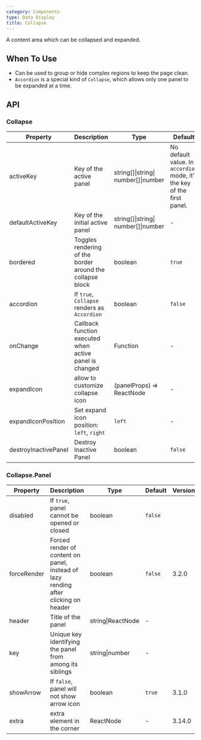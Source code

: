 ```yaml
---
category: Components
type: Data Display
title: Collapse
---
```


A content area which can be collapsed and expanded.

## When To Use

- Can be used to group or hide complex regions to keep the page clean.
- `Accordion` is a special kind of `Collapse`, which allows only one panel to be expanded at a time.

## API

### Collapse

| Property             | Description                                               | Type                                  | Default                                                                 | Version |
| -------------------- | --------------------------------------------------------- | ------------------------------------- | ----------------------------------------------------------------------- | ------- |
| activeKey            | Key of the active panel                                   | string\[]\|string\| number\[]\|number | No default value. In `accordion` mode, it's the key of the first panel. |         |
| defaultActiveKey     | Key of the initial active panel                           | string\[]\|string\| number\[]\|number | -                                                                       |         |
| bordered             | Toggles rendering of the border around the collapse block | boolean                               | `true`                                                                  | 3.6.5   |
| accordion            | If `true`, `Collapse` renders as `Accordion`              | boolean                               | `false`                                                                 | 3.6.5   |
| onChange             | Callback function executed when active panel is changed   | Function                              | -                                                                       |         |
| expandIcon           | allow to customize collapse icon                          | (panelProps) => ReactNode             | -                                                                       | 3.13.0  |
| expandIconPosition   | Set expand icon position: `left`, `right`                 | `left`                                | -                                                                       | 3.17.0  |
| destroyInactivePanel | Destroy Inactive Panel                                    | boolean                               | `false`                                                                 | 3.6.5   |

### Collapse.Panel

| Property    | Description                                                                         | Type              | Default | Version |
| ----------- | ----------------------------------------------------------------------------------- | ----------------- | ------- | ------- |
| disabled    | If `true`, panel cannot be opened or closed                                         | boolean           | `false` |         |
| forceRender | Forced render of content on panel, instead of lazy rending after clicking on header | boolean           | `false` | 3.2.0   |
| header      | Title of the panel                                                                  | string\|ReactNode | -       |         |
| key         | Unique key identifying the panel from among its siblings                            | string\|number    | -       |         |
| showArrow   | If `false`, panel will not show arrow icon                                          | boolean           | `true`  | 3.1.0   |
| extra       | extra element in the corner                                                         | ReactNode         | -       | 3.14.0  |
